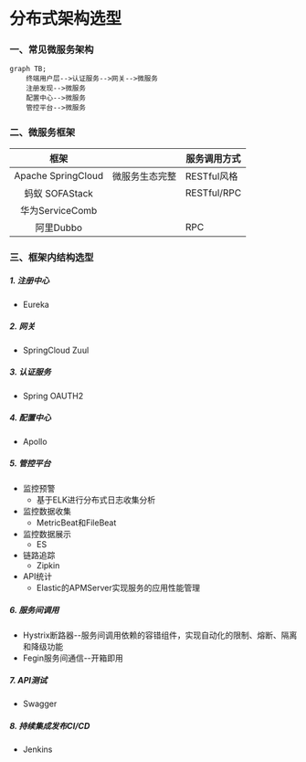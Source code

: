 # 分布式架构选型

### 一、常见微服务架构

```mermaid
graph TB;
	终端用户层-->认证服务-->网关-->微服务
	注册发现-->微服务
	配置中心-->微服务
	管控平台-->微服务
```

### 二、微服务框架

|        框架        |                | 服务调用方式 |
| :----------------: | :------------: | ------------ |
| Apache SpringCloud | 微服务生态完整 | RESTful风格  |
|   蚂蚁 SOFAStack   |                | RESTful/RPC  |
|  华为ServiceComb   |                |              |
|     阿里Dubbo      |                | RPC          |



### 三、框架内结构选型

##### 1. 注册中心

* Eureka

##### 2. 网关

* SpringCloud Zuul

##### 3. 认证服务

* Spring OAUTH2

##### 4. 配置中心

* Apollo

##### 5. 管控平台

 * 监控预警
   	* 基于ELK进行分布式日志收集分析
 * 监控数据收集
   	* MetricBeat和FileBeat
 * 监控数据展示
   	* ES
 * 链路追踪
   	* Zipkin
 * API统计
   	* Elastic的APMServer实现服务的应用性能管理

##### 6. 服务间调用

* Hystrix断路器--服务间调用依赖的容错组件，实现自动化的限制、熔断、隔离和降级功能
* Fegin服务间通信--开箱即用

##### 7. API测试

* Swagger

##### 8. 持续集成发布CI/CD

* Jenkins

